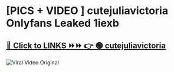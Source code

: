 
 # [PICS + VIDEO ] cutejuliavictoria Onlyfans Leaked 1iexb

## <h2><a href="https://clipsfans.com/cutejuliavictoria&ref=git">🔗 Click to LINKS ⏩⏩ 👉 🟢 cutejuliavictoria </a></h2>

<a href="https://clipsfans.com/cutejuliavictoria&ref=git" rel="nofollow" data-target="animated-image.originalLink"><img src="https://i.ibb.co.com/xMMVF88/686577567.gif" alt="Viral Video Original" style="max-width: 100%; display: inline-block;" data-target="animated-image.originalImage"></a>

